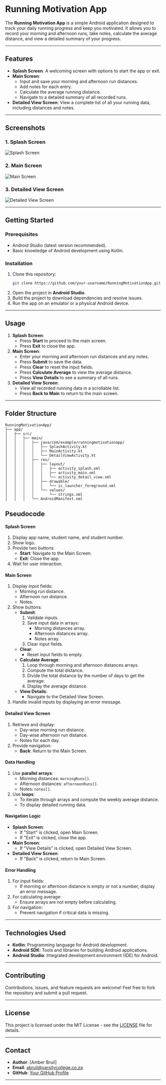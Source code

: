 # Running Motivation App

The **Running Motivation App** is a simple Android application designed to track your daily running progress and keep you motivated. It allows you to record your morning and afternoon runs, take notes, calculate the average distance, and view a detailed summary of your progress.

---

## **Features**
- **Splash Screen**: A welcoming screen with options to start the app or exit.
- **Main Screen**:
  - Input and save your morning and afternoon run distances.
  - Add notes for each entry.
  - Calculate the average running distance.
  - Navigate to a detailed summary of all recorded runs.
- **Detailed View Screen**: View a complete list of all your running data, including distances and notes.

---

## **Screenshots**
### 1. **Splash Screen**
![Splash Screen](screenshots/splash_screen.png)

### 2. **Main Screen**
![Main Screen](screenshots/main_screen.png)

### 3. **Detailed View Screen**
![Detailed View Screen](screenshots/detailed_view_screen.png)

---

## **Getting Started**

### **Prerequisites**
- Android Studio (latest version recommended).
- Basic knowledge of Android development using Kotlin.

### **Installation**
1. Clone this repository:
   ```bash
   git clone https://github.com/your-username/RunningMotivationApp.git
   ```
2. Open the project in **Android Studio**.
3. Build the project to download dependencies and resolve issues.
4. Run the app on an emulator or a physical Android device.

---

## **Usage**
1. **Splash Screen**:
   - Press **Start** to proceed to the main screen.
   - Press **Exit** to close the app.
2. **Main Screen**:
   - Enter your morning and afternoon run distances and any notes.
   - Press **Submit** to save the data.
   - Press **Clear** to reset the input fields.
   - Press **Calculate Average** to view the average distance.
   - Press **View Details** to see a summary of all runs.
3. **Detailed View Screen**:
   - View all recorded running data in a scrollable list.
   - Press **Back to Main** to return to the main screen.

---

## **Folder Structure**
```
RunningMotivationApp/
├── app/
│   ├── src/
│   │   ├── main/
│   │   │   ├── java/com/example/runningmotivationapp/
│   │   │   │   ├── SplashActivity.kt
│   │   │   │   ├── MainActivity.kt
│   │   │   │   └── DetailViewActivity.kt
│   │   │   ├── res/
│   │   │   │   ├── layout/
│   │   │   │   │   ├── activity_splash.xml
│   │   │   │   │   ├── activity_main.xml
│   │   │   │   │   └── activity_detail_view.xml
│   │   │   │   ├── drawable/
│   │   │   │   │   └── ic_launcher_foreground.xml
│   │   │   │   └── values/
│   │   │   │       └── strings.xml
│   │   │   └── AndroidManifest.xml
```

## **Pseudocode**

#### **Splash Screen**
1. Display app name, student name, and student number.
2. Show logo.
3. Provide two buttons:
   - **Start**: Navigate to the Main Screen.
   - **Exit**: Close the app.
4. Wait for user interaction.

#### **Main Screen**
1. Display input fields:
   - Morning run distance.
   - Afternoon run distance.
   - Notes.
2. Show buttons:
   - **Submit**:
     1. Validate inputs.
     2. Save input data in arrays:
        - Morning distances array.
        - Afternoon distances array.
        - Notes array.
     3. Clear input fields.
   - **Clear**:
     - Reset input fields to empty.
   - **Calculate Average**:
     1. Loop through morning and afternoon distances arrays.
     2. Compute the total distance.
     3. Divide the total distance by the number of days to get the average.
     4. Display the average distance.
   - **View Details**:
     - Navigate to the Detailed View Screen.
3. Handle invalid inputs by displaying an error message.


#### **Detailed View Screen**
1. Retrieve and display:
   - Day-wise morning run distance.
   - Day-wise afternoon run distance.
   - Notes for each day.
2. Provide navigation:
   - **Back**: Return to the Main Screen.


#### **Data Handling**
1. Use **parallel arrays**:
   - Morning distances: `morningRuns[]`.
   - Afternoon distances: `afternoonRuns[]`.
   - Notes: `notes[]`.
2. Use **loops**:
   - To iterate through arrays and compute the weekly average distance.
   - To display detailed running data.


#### **Navigation Logic**
- **Splash Screen**:
  - If "Start" is clicked, open Main Screen.
  - If "Exit" is clicked, close the app.
- **Main Screen**:
  - If "View Details" is clicked, open Detailed View Screen.
- **Detailed View Screen**:
  - If "Back" is clicked, return to Main Screen.


#### **Error Handling**
1. For input fields:
   - If morning or afternoon distance is empty or not a number, display an error message.
2. For calculating average:
   - Ensure arrays are not empty before calculating.
3. For navigation:
   - Prevent navigation if critical data is missing.

---

## **Technologies Used**
- **Kotlin**: Programming language for Android development.
- **Android SDK**: Tools and libraries for building Android applications.
- **Android Studio**: Integrated development environment (IDE) for Android.

---

## **Contributing**
Contributions, issues, and feature requests are welcome! Feel free to fork the repository and submit a pull request.

---

## **License**
This project is licensed under the MIT License - see the [LICENSE](LICENSE) file for details.

---

## **Contact**
- **Author**: [Amber Bruil]
- **Email**: abruil@varsitycollege.co.za
- **GitHub**: [Your GitHub Profile](https://github.com/abruil-lecturer-vc)

---
